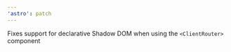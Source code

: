 ```yaml
---
'astro': patch
---
```


Fixes support for declarative Shadow DOM when using the `<ClientRouter>` component
